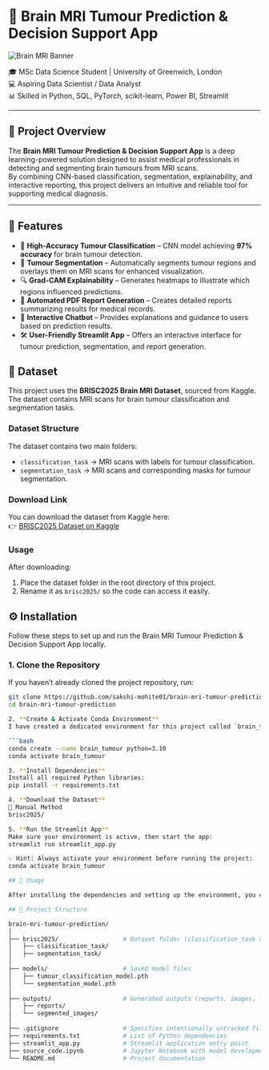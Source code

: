 # 👋 Brain MRI Tumour Prediction & Decision Support App

![Brain MRI Banner](https://user-images.githubusercontent.com/your-banner-link-here)

🎓 MSc Data Science Student | University of Greenwich, London  
💻 Aspiring Data Scientist / Data Analyst  
📊 Skilled in Python, SQL, PyTorch, scikit-learn, Power BI, Streamlit  

---

## 📖 Project Overview

The **Brain MRI Tumour Prediction & Decision Support App** is a deep learning-powered solution designed to assist medical professionals in detecting and segmenting brain tumours from MRI scans.  
By combining CNN-based classification, segmentation, explainability, and interactive reporting, this project delivers an intuitive and reliable tool for supporting medical diagnosis.

---

## 🚀 Features

- 🎯 **High-Accuracy Tumour Classification** – CNN model achieving **97% accuracy** for brain tumour detection.  
- 🧠 **Tumour Segmentation** – Automatically segments tumour regions and overlays them on MRI scans for enhanced visualization.  
- 🔍 **Grad-CAM Explainability** – Generates heatmaps to illustrate which regions influenced predictions.  
- 📄 **Automated PDF Report Generation** – Creates detailed reports summarizing results for medical records.  
- 💬 **Interactive Chatbot** – Provides explanations and guidance to users based on prediction results.  
- 🛠 **User-Friendly Streamlit App** – Offers an interactive interface for tumour prediction, segmentation, and report generation.




## 📂 Dataset

This project uses the **BRISC2025 Brain MRI Dataset**, sourced from Kaggle.  
The dataset contains MRI scans for brain tumour classification and segmentation tasks.

### Dataset Structure
The dataset contains two main folders:
- `classification_task` → MRI scans with labels for tumour classification.
- `segmentation_task` → MRI scans and corresponding masks for tumour segmentation.

### Download Link
You can download the dataset from Kaggle here:  
👉 [BRISC2025 Dataset on Kaggle](https://www.kaggle.com/datasets/briscdataset/brisc2025)  

### Usage
After downloading:
1. Place the dataset folder in the root directory of this project.  
2. Rename it as `brisc2025/` so the code can access it easily.

## ⚙️ Installation

Follow these steps to set up and run the Brain MRI Tumour Prediction & Decision Support App locally.

### 1. Clone the Repository
If you haven’t already cloned the project repository, run:
```bash
git clone https://github.com/sakshi-mohite01/brain-mri-tumour-prediction.git
cd brain-mri-tumour-prediction

2. **Create & Activate Conda Environment**  
I have created a dedicated environment for this project called `brain_tumour`.

```bash
conda create --name brain_tumour python=3.10
conda activate brain_tumour

3. **Install Dependencies**
Install all required Python libraries:
pip install -r requirements.txt

4. **Download the Dataset**
🔹 Manual Method
brisc2025/

5. **Run the Streamlit App**
Make sure your environment is active, then start the app:
streamlit run streamlit_app.py

💡 Hint: Always activate your environment before running the project:
conda activate brain_tumour

## 🚀 Usage

After installing the dependencies and setting up the environment, you can run the application using Streamlit.

## 📂 Project Structure

brain-mri-tumour-prediction/
│
├── brisc2025/                  # Dataset folder (classification_task & segmentation_task)
│   ├── classification_task/
│   ├── segmentation_task/
│
├── models/                     # Saved model files
│   ├── tumour_classification_model.pth
│   └── segmentation_model.pth
│
├── outputs/                    # Generated outputs (reports, images, logs)
│   ├── reports/
│   └── segmented_images/
│
├── .gitignore                  # Specifies intentionally untracked files to ignore
├── requirements.txt            # List of Python dependencies
├── streamlit_app.py            # Streamlit application entry point
├── source_code.ipynb           # Jupyter Notebook with model development & analysis
└── README.md                   # Project documentation






